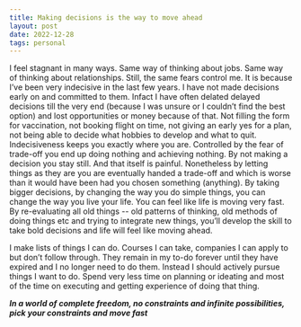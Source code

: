 ```yaml
---
title: Making decisions is the way to move ahead
layout: post
date: 2022-12-28
tags: personal
---
```

<p style="color: rgb(26, 26, 26)" class="body"><span>I feel stagnant in many ways. Same way of thinking about jobs. Same way of thinking about relationships. Still, the same fears control me. It is because I’ve been very indecisive in the last few years. I have not made decisions early on and committed to them. Infact I have often delated delayed decisions till the very end (because I was unsure or I couldn’t find the best option) and lost opportunities or money because of that. Not filling the form for vaccination, not booking flight on time, not giving an early yes for a plan, not being able to decide what hobbies to develop and what to quit. Indecisiveness keeps you exactly where you are. Controlled by the fear of trade-off you end up doing nothing and achieving nothing. By not making a decision you stay still. And that itself is painful. Nonetheless by letting things as they are you are eventually handed a trade-off and which is worse than it would have been had you chosen something (anything). By taking bigger decisions, by changing the way you do simple things, you can change the way you live your life. You can feel like life is moving very fast. By re-evaluating all old things -- old patterns of thinking, old methods of doing things etc and trying to integrate new things, you’ll develop the skill to take bold decisions and life will feel like moving ahead. </span></p><p class="body"><span>I make lists of things I can do. Courses I can take, companies I can apply to but don’t follow through. They remain in my to-do forever until they have expired and I no longer need to do them. Instead I should actively pursue things I want to do. Spend very less time on planning or ideating and most of the time on executing and getting experience of doing that thing.</span></p><p class="body"><span><strong><em>In a world of complete freedom, no constraints and infinite possibilities, pick your constraints and move fast</em></strong></span></p><p class="body"></p>